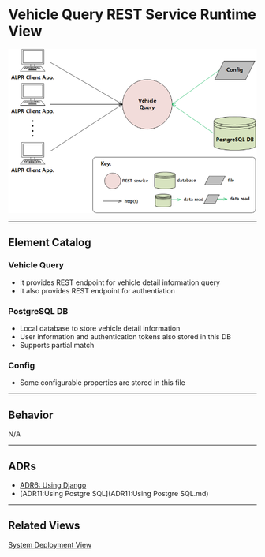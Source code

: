 # Vehicle Query REST Service Runtime View
![Vehicle Query REST Service Runtime View](runtime_view.png)
<hr>

## Element Catalog 

### Vehicle Query
- It provides REST endpoint for vehicle detail information query
- It also provides REST endpoint for authentiation

### PostgreSQL DB
- Local database to store vehicle detail information
- User information and authentication tokens also stored in this DB
- Supports partial match

### Config
- Some configurable properties are stored in this file
<hr>

## Behavior 
N/A
<hr>

## ADRs
- [ADR6: Using Django](ADR6.md)
- [ADR11:Using Postgre SQL](ADR11:Using Postgre SQL.md)
<hr>

## Related Views 
[System Deployment View](../System%20Deployment%20View/System%20Deployment%20View.md)
